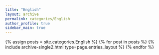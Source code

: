 ```yaml
---
title: "English"
layout: archive
permalink: categories/English
author_profile: true
sidebar_main: true
---
```



{% assign posts = site.categories.English %}
{% for post in posts %} {% include archive-single2.html type=page.entries_layout %} {% endfor %}
